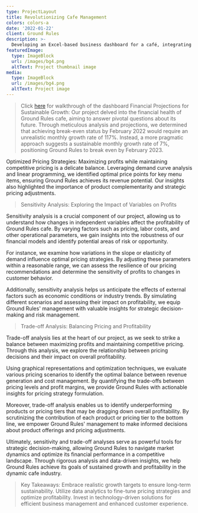 ```yaml
---
type: ProjectLayout
title: Revolutionizing Cafe Management
colors: colors-a
date: '2022-01-22'
client: Ground Rules
description: >-
  Developing an Excel-based business dashboard for a café, integrating sensitivity and trade-off analyses. Utilizing data-driven insights to optimize operations, the dashboard facilitates strategic decision-making. Tracking key metrics, such as sales, inventory, and customer satisfaction, empowers the café to adapt and thrive in a dynamic market environment.
featuredImage:
  type: ImageBlock
  url: /images/bg4.png
  altText: Project thumbnail image
media:
  type: ImageBlock
  url: /images/bg4.png
  altText: Project image
---
```

> Click [here](https://youtu.be/IWEYq8WRQIs) for walkthrough of the dashboard
> Financial Projections for Sustainable Growth:
Our project delved into the financial health of Ground Rules cafe, aiming to answer pivotal questions about its future. Through meticulous analysis and projections, we determined that achieving break-even status by February 2022 would require an unrealistic monthly growth rate of 117%. Instead, a more pragmatic approach suggests a sustainable monthly growth rate of 7%, positioning Ground Rules to break even by February 2023.

Optimized Pricing Strategies:
Maximizing profits while maintaining competitive pricing is a delicate balance. Leveraging demand curve analysis and linear programming, we identified optimal price points for key menu items, ensuring Ground Rules achieves its revenue potential. Our insights also highlighted the importance of product complementarity and strategic pricing adjustments.

> Sensitivity Analysis: Exploring the Impact of Variables on Profits

Sensitivity analysis is a crucial component of our project, allowing us to understand how changes in independent variables affect the profitability of Ground Rules cafe. By varying factors such as pricing, labor costs, and other operational parameters, we gain insights into the robustness of our financial models and identify potential areas of risk or opportunity.

For instance, we examine how variations in the slope or elasticity of demand influence optimal pricing strategies. By adjusting these parameters within a reasonable range, we can assess the resilience of our pricing recommendations and determine the sensitivity of profits to changes in customer behavior.

Additionally, sensitivity analysis helps us anticipate the effects of external factors such as economic conditions or industry trends. By simulating different scenarios and assessing their impact on profitability, we equip Ground Rules' management with valuable insights for strategic decision-making and risk management.

> Trade-off Analysis: Balancing Pricing and Profitability

Trade-off analysis lies at the heart of our project, as we seek to strike a balance between maximizing profits and maintaining competitive pricing. Through this analysis, we explore the relationship between pricing decisions and their impact on overall profitability.

Using graphical representations and optimization techniques, we evaluate various pricing scenarios to identify the optimal balance between revenue generation and cost management. By quantifying the trade-offs between pricing levels and profit margins, we provide Ground Rules with actionable insights for pricing strategy formulation.

Moreover, trade-off analysis enables us to identify underperforming products or pricing tiers that may be dragging down overall profitability. By scrutinizing the contribution of each product or pricing tier to the bottom line, we empower Ground Rules' management to make informed decisions about product offerings and pricing adjustments.

Ultimately, sensitivity and trade-off analyses serve as powerful tools for strategic decision-making, allowing Ground Rules to navigate market dynamics and optimize its financial performance in a competitive landscape. Through rigorous analysis and data-driven insights, we help Ground Rules achieve its goals of sustained growth and profitability in the dynamic cafe industry.

> Key Takeaways:
Embrace realistic growth targets to ensure long-term sustainability.
Utilize data analytics to fine-tune pricing strategies and optimize profitability.
Invest in technology-driven solutions for efficient business management and enhanced customer experience.